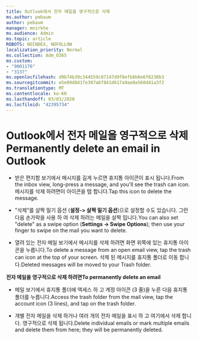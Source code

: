```yaml
---
title: Outlook에서 전자 메일을 영구적으로 삭제
ms.author: pebaum
author: pebaum
manager: mnirkhe
ms.audience: Admin
ms.topic: article
ROBOTS: NOINDEX, NOFOLLOW
localization_priority: Normal
ms.collection: Adm_O365
ms.custom:
- "9001176"
- "3137"
ms.openlocfilehash: d9b74b39c344559c87147d9f8efb6b6e6f8238b3
ms.sourcegitcommit: e5e09d841fe397a6f841d617a9ae0a560d41a3f2
ms.translationtype: MT
ms.contentlocale: ko-KR
ms.lasthandoff: 03/03/2020
ms.locfileid: "42395734"
---
```

# <a name="permanently-delete-an-email-in-outlook"></a><span data-ttu-id="34745-102">Outlook에서 전자 메일을 영구적으로 삭제</span><span class="sxs-lookup"><span data-stu-id="34745-102">Permanently delete an email in Outlook</span></span>

- <span data-ttu-id="34745-103">받은 편지함 보기에서 메시지를 길게 누르면 휴지통 아이콘이 표시 됩니다.</span><span class="sxs-lookup"><span data-stu-id="34745-103">From the inbox view, long-press a message, and you'll see the trash can icon.</span></span> <span data-ttu-id="34745-104">메시지를 삭제 하려면이 아이콘을 탭 합니다.</span><span class="sxs-lookup"><span data-stu-id="34745-104">Tap this icon to delete the message.</span></span>

- <span data-ttu-id="34745-105">"삭제"를 살짝 밀기 옵션 (**설정-> 살짝 밀기 옵션**)으로 설정할 수도 있습니다. 그런 다음 손가락을 사용 하 여 삭제 하려는 메일을 살짝 밉니다.</span><span class="sxs-lookup"><span data-stu-id="34745-105">You can also set "delete" as a swipe option (**Settings -> Swipe Options**); then use your finger to swipe on the mail you want to delete.</span></span> 

- <span data-ttu-id="34745-106">열려 있는 전자 메일 보기에서 메시지를 삭제 하려면 화면 위쪽에 있는 휴지통 아이콘을 누릅니다.</span><span class="sxs-lookup"><span data-stu-id="34745-106">To delete a message from an open email view, tap the trash can icon at the top of your screen.</span></span> <span data-ttu-id="34745-107">삭제 된 메시지를 휴지통 폴더로 이동 합니다.</span><span class="sxs-lookup"><span data-stu-id="34745-107">Deleted messages will be moved to your Trash folder.</span></span> 

<span data-ttu-id="34745-108">**전자 메일을 영구적으로 삭제 하려면**</span><span class="sxs-lookup"><span data-stu-id="34745-108">**To permanently delete an email**</span></span>

- <span data-ttu-id="34745-109">메일 보기에서 휴지통 폴더에 액세스 하 고 계정 아이콘 (3 줄)을 누른 다음 휴지통 폴더를 누릅니다.</span><span class="sxs-lookup"><span data-stu-id="34745-109">Access the trash folder from the mail view, tap the account icon (3 lines), and tap on the trash folder.</span></span>

- <span data-ttu-id="34745-110">개별 전자 메일을 삭제 하거나 여러 개의 전자 메일을 표시 하 고 여기에서 삭제 합니다. 영구적으로 삭제 됩니다.</span><span class="sxs-lookup"><span data-stu-id="34745-110">Delete individual emails or mark multiple emails and delete them from here; they will be permanently deleted.</span></span>